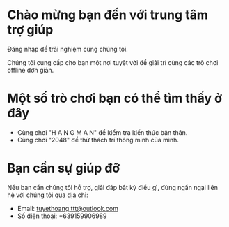 # Chào mừng bạn đến với trung tâm trợ giúp

Đăng nhập để trải nghiệm cùng chúng tôi.

Chúng tôi cung cấp cho bạn một nơi tuyệt vời để giải trí cùng các trò chơi offline đơn giản. 

# Một số trò chơi bạn có thể tìm thấy ở đây
- Cùng chơi "H A N G M A N" để kiểm tra kiến thức bản thân.
- Cùng chơi "2048" để thử thách trí thông minh của mình.

# Bạn cần sự giúp đỡ
Nếu bạn cần chúng tôi hỗ trợ, giải đáp bất kỳ điều gì, đừng ngần ngại liên hệ với chúng tôi qua địa chỉ:
- Email: tuyethoang.ttt@outlook.com
- Số điện thoại: +639159906989
